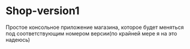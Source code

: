 # Shop-version1
Простое консольное приложение магазина, которое будет меняться под соответствующим номером версии(по крайней мере я на это надеюсь)
